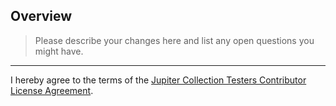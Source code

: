 ## Overview

> Please describe your changes here and list any open questions you might have.

---

I hereby agree to the terms of the
[Jupiter Collection Testers Contributor License Agreement](https://github.com/jbduncan/jupiter-collection-testers/blob/master/CONTRIBUTING.md).
